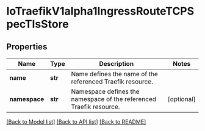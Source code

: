 # IoTraefikV1alpha1IngressRouteTCPSpecTlsStore

## Properties
Name | Type | Description | Notes
------------ | ------------- | ------------- | -------------
**name** | **str** | Name defines the name of the referenced Traefik resource. | 
**namespace** | **str** | Namespace defines the namespace of the referenced Traefik resource. | [optional] 

[[Back to Model list]](../README.md#documentation-for-models) [[Back to API list]](../README.md#documentation-for-api-endpoints) [[Back to README]](../README.md)


